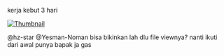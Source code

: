 kerja kebut 3 hari

[![Thumbnail](https://files.catbox.moe/dg6u04.jpeg)](https://www.youtube.com/watch?v=TQQJD7D6PIU)

@hz-star @Yesman-Noman bisa bikinkan lah dlu file viewnya? nanti ikuti dari awal punya bapak ja 
gas

